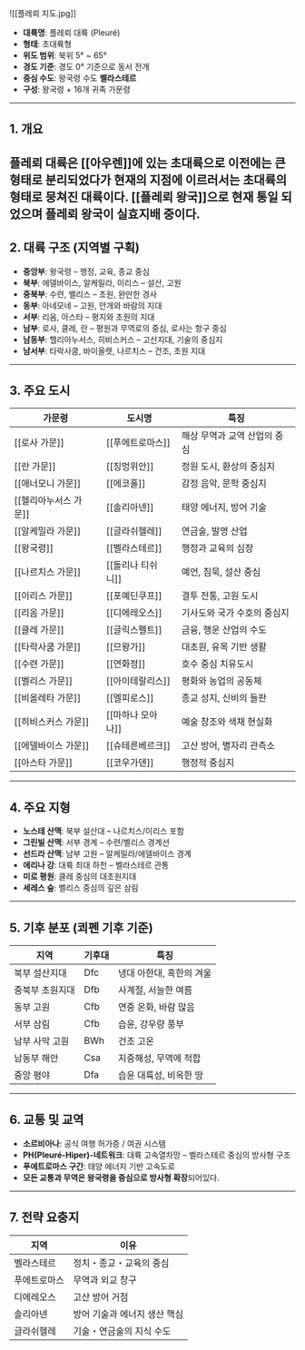 ![[플레뢰 지도.jpg]]

- **대륙명**: 플레뢰 대륙 (Pleuré)
- **형태**: 초대륙형
- **위도 범위**: 북위 5° ~ 65°
- **경도 기준**: 경도 0° 기준으로 동서 전개
- **중심 수도**: 왕국령 수도 **벨라스테르**
- **구성**: 왕국령 + 16개 귀족 가문령


---

## 1. 개요

플레뢰 대륙은 [[아우렌]]에 있는 초대륙으로 이전에는 큰 형태로 분리되었다가 현재의 지점에 이르러서는 초대륙의 형태로  뭉쳐진 대륙이다. [[플레뢰 왕국]]으로 현재 통일 되었으며 플레뢰 왕국이 실효지배 중이다.
---

## 2. 대륙 구조 (지역별 구획)

- **중앙부**: 왕국령 – 행정, 교육, 종교 중심
- **북부**: 에델바이스, 알케밀라, 이리스 – 설산, 고원
- **중북부**: 수련, 밸리스 – 초원, 완만한 경사
- **동부**: 아네모네 – 고원, 안개와 바람의 지대
- **서부**: 리옴, 아스타 – 평지와 초원의 지대
- **남부**: 로사, 클레, 란 – 평원과 무역로의 중심, 로사는 항구 중심
- **남동부**: 헬리아누서스, 히비스커스 – 고산지대, 기술의 중심지
- **남서부**: 타락사쿰, 바이올렛, 나르치스 – 건조, 초원 지대

---

## 3. 주요 도시

| 가문령 | 도시명 | 특징 |
|--------|--------|------|
| [[로사 가문]] | [[푸에트로마스]] | 해상 무역과 교역 산업의 중심 |
| [[란 가문]] | [[징멍위안]] | 정원 도시, 환상의 중심지 |
| [[애너모니 가문]] | [[에코홀]] | 감정 음악, 문학 중심지 |
| [[헬리아누서스 가문]] | [[솔리아넨]] | 태양 에너지, 방어 기술 |
| [[알케밀라 가문]] | [[글라쉬헬레]] | 연금술, 발명 산업 |
| [[왕국령]] | [[벨라스테르]] | 행정과 교육의 심장 |
| [[나르치스 가문]] | [[돌리나 티쉬니]] | 예언, 침묵, 설산 중심 |
| [[이리스 가문]] | [[포예딘쿠프]] | 결투 전통, 고원 도시 |
| [[리옴 가문]] | [[디에레오스]] | 기사도와 국가 수호의 중심지 |
| [[클레 가문]] | [[글릭스펠트]] | 금융, 행운 산업의 수도 |
| [[타락사쿰 가문]] | [[므왕가]] | 대초원, 유목 기반 생활 |
| [[수련 가문]] | [[연화정]] | 호수 중심 치유도시 |
| [[벨리스 가문]] | [[아이테랄리스]] | 평화와 농업의 공동체 |
| [[비올레타 가문]] | [[엘피로스]] | 종교 성지, 신비의 들판 |
| [[히비스커스 가문]] | [[마하나 모아나]] | 예술 창조와 색채 현실화 |
| [[에델바이스 가문]] | [[슈테른베르크]] | 고산 방어, 별자리 관측소 |
| [[아스타 가문]] | [[코우가덴]] | 행정적 중심지 |
---

## 4. 주요 지형

- **노스테 산맥**: 북부 설산대 – 나르치스/이리스 포함
- **그린빌 산맥**: 서부 경계 – 수련/벨리스 경계선
- **선드라 산맥**: 남부 고원 – 알케밀라/에델바이스 경계
- **에리나 강**: 대륙 최대 하천 – 벨라스테르 관통
- **미로 평원**: 클레 중심의 대초원지대
- **세레스 숲**: 벨리스 중심의 깊은 삼림

---

## 5. 기후 분포 (쾨펜 기후 기준)

| 지역 | 기후대 | 특징 |
|------|--------|------|
| 북부 설산지대 | Dfc | 냉대 아한대, 혹한의 겨울 |
| 중북부 초원지대 | Dfb | 사계절, 서늘한 여름 |
| 동부 고원 | Cfb | 연중 온화, 바람 많음 |
| 서부 삼림 | Cfb | 습윤, 강우량 풍부 |
| 남부 사막 고원 | BWh | 건조 고온 |
| 남동부 해안 | Csa | 지중해성, 무역에 적합 |
| 중앙 평야 | Dfa | 습윤 대륙성, 비옥한 땅 |

---

## 6. 교통 및 교역

- **소르비아나**: 공식 여행 허가증 / 여권 시스템
- **PH(Pleuré-Hiper)-네트워크**: 대륙 고속열차망 – 벨라스테르 중심의 방사형 구조
- **푸에트로마스 구간**: 태양 에너지 기반 고속도로
- **모든 교통과 무역은 왕국령을 중심으로 방사형 확장**되어있다.

---

## 7. 전략 요충지

| 지역 | 이유 |
|------|------|
| 벨라스테르 | 정치・종교・교육의 중심 |
| 푸에트로마스 | 무역과 외교 창구 |
| 디에레오스 | 고산 방어 거점 |
| 솔리아넨 | 방어 기술과 에너지 생산 핵심 |
| 글라쉬헬레 | 기술・연금술의 지식 수도 |

